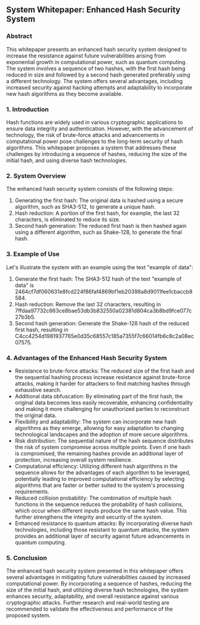 ## System Whitepaper: Enhanced Hash Security System

### Abstract
This whitepaper presents an enhanced hash security system designed to increase the resistance against future vulnerabilities arising from exponential growth in computational power, such as quantum computing. The system involves a sequence of two hashes, with the first hash being reduced in size and followed by a second hash generated preferably using a different technology. The system offers several advantages, including increased security against hacking attempts and adaptability to incorporate new hash algorithms as they become available.

### 1. Introduction
Hash functions are widely used in various cryptographic applications to ensure data integrity and authentication. However, with the advancement of technology, the risk of brute-force attacks and advancements in computational power pose challenges to the long-term security of hash algorithms. This whitepaper proposes a system that addresses these challenges by introducing a sequence of hashes, reducing the size of the initial hash, and using diverse hash technologies.

### 2. System Overview
The enhanced hash security system consists of the following steps:

1. Generating the first hash: The original data is hashed using a secure algorithm, such as SHA3-512, to generate a unique hash.
2. Hash reduction: A portion of the first hash, for example, the last 32 characters, is eliminated to reduce its size.
3. Second hash generation: The reduced first hash is then hashed again using a different algorithm, such as Shake-128, to generate the final hash.

### 3. Example of Use
Let's illustrate the system with an example using the text "example of data":

1. Generate the first hash: The SHA3-512 hash of the text "example of data" is 2464cf7df060631e8fcd224f86faf4869bf1eb20398a8d9011fee1cbaccb8584.
2. Hash reduction: Remove the last 32 characters, resulting in 7ffdaa97732c663ce8bae53db3b832550a02381d804ca3b8bd9fce077c27b3b5.
3. Second hash generation: Generate the Shake-128 hash of the reduced first hash, resulting in C4cc4254d1981937765e0d35c68557c185a7355f7c66014fb6c8c2a08ec07575.

### 4. Advantages of the Enhanced Hash Security System
- Resistance to brute-force attacks: The reduced size of the first hash and the sequential hashing process increase resistance against brute-force attacks, making it harder for attackers to find matching hashes through exhaustive search.
- Additional data obfuscation: By eliminating part of the first hash, the original data becomes less easily recoverable, enhancing confidentiality and making it more challenging for unauthorized parties to reconstruct the original data.
- Flexibility and adaptability: The system can incorporate new hash algorithms as they emerge, allowing for easy adaptation to changing technological landscapes and the adoption of more secure algorithms.
- Risk distribution: The sequential nature of the hash sequence distributes the risk of system compromise across multiple points. Even if one hash is compromised, the remaining hashes provide an additional layer of protection, increasing overall system resilience.
- Computational efficiency: Utilizing different hash algorithms in the sequence allows for the advantages of each algorithm to be leveraged, potentially leading to improved computational efficiency by selecting algorithms that are faster or better suited to the system's processing requirements.
- Reduced collision probability: The combination of multiple hash functions in the sequence reduces the probability of hash collisions, which occur when different inputs produce the same hash value. This further strengthens the integrity and security of the system.
- Enhanced resistance to quantum attacks: By incorporating diverse hash technologies, including those resistant to quantum attacks, the system provides an additional layer of security against future advancements in quantum computing.

### 5. Conclusion
The enhanced hash security system presented in this whitepaper offers several advantages in mitigating future vulnerabilities caused by increased computational power. By incorporating a sequence of hashes, reducing the size of the initial hash, and utilizing diverse hash technologies, the system enhances security, adaptability, and overall resistance against various cryptographic attacks. Further research and real-world testing are recommended to validate the effectiveness and performance of the proposed system.